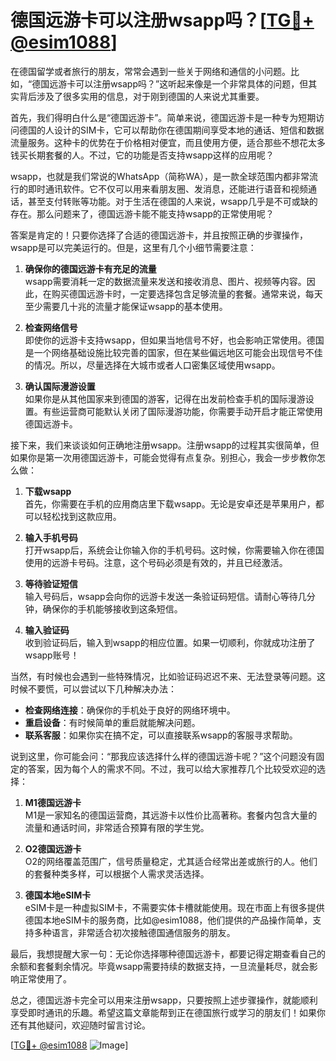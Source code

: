 # 德国远游卡可以注册wsapp吗？[[TG💪+ @esim1088](https://t.me/s/esim1088)]

在德国留学或者旅行的朋友，常常会遇到一些关于网络和通信的小问题。比如，“德国远游卡可以注册wsapp吗？”这听起来像是一个非常具体的问题，但其实背后涉及了很多实用的信息，对于刚到德国的人来说尤其重要。

首先，我们得明白什么是“德国远游卡”。简单来说，德国远游卡是一种专为短期访问德国的人设计的SIM卡，它可以帮助你在德国期间享受本地的通话、短信和数据流量服务。这种卡的优势在于价格相对便宜，而且使用方便，适合那些不想花太多钱买长期套餐的人。不过，它的功能是否支持wsapp这样的应用呢？

wsapp，也就是我们常说的WhatsApp（简称WA），是一款全球范围内都非常流行的即时通讯软件。它不仅可以用来看朋友圈、发消息，还能进行语音和视频通话，甚至支付转账等功能。对于生活在德国的人来说，wsapp几乎是不可或缺的存在。那么问题来了，德国远游卡能不能支持wsapp的正常使用呢？

答案是肯定的！只要你选择了合适的德国远游卡，并且按照正确的步骤操作，wsapp是可以完美运行的。但是，这里有几个小细节需要注意：

1. **确保你的德国远游卡有充足的流量**  
   wsapp需要消耗一定的数据流量来发送和接收消息、图片、视频等内容。因此，在购买德国远游卡时，一定要选择包含足够流量的套餐。通常来说，每天至少需要几十兆的流量才能保证wsapp的基本使用。

2. **检查网络信号**  
   即使你的远游卡支持wsapp，但如果当地信号不好，也会影响正常使用。德国是一个网络基础设施比较完善的国家，但在某些偏远地区可能会出现信号不佳的情况。所以，尽量选择在大城市或者人口密集区域使用wsapp。

3. **确认国际漫游设置**  
   如果你是从其他国家来到德国的游客，记得在出发前检查手机的国际漫游设置。有些运营商可能默认关闭了国际漫游功能，你需要手动开启才能正常使用德国远游卡。

接下来，我们来谈谈如何正确地注册wsapp。注册wsapp的过程其实很简单，但如果你是第一次用德国远游卡，可能会觉得有点复杂。别担心，我会一步步教你怎么做：

1. **下载wsapp**  
   首先，你需要在手机的应用商店里下载wsapp。无论是安卓还是苹果用户，都可以轻松找到这款应用。

2. **输入手机号码**  
   打开wsapp后，系统会让你输入你的手机号码。这时候，你需要输入你在德国使用的远游卡号码。注意，这个号码必须是有效的，并且已经激活。

3. **等待验证短信**  
   输入号码后，wsapp会向你的远游卡发送一条验证码短信。请耐心等待几分钟，确保你的手机能够接收到这条短信。

4. **输入验证码**  
   收到验证码后，输入到wsapp的相应位置。如果一切顺利，你就成功注册了wsapp账号！

当然，有时候也会遇到一些特殊情况，比如验证码迟迟不来、无法登录等问题。这时候不要慌，可以尝试以下几种解决办法：

- **检查网络连接**：确保你的手机处于良好的网络环境中。
- **重启设备**：有时候简单的重启就能解决问题。
- **联系客服**：如果你实在搞不定，可以直接联系wsapp的客服寻求帮助。

说到这里，你可能会问：“那我应该选择什么样的德国远游卡呢？”这个问题没有固定的答案，因为每个人的需求不同。不过，我可以给大家推荐几个比较受欢迎的选择：

1. **M1德国远游卡**  
   M1是一家知名的德国运营商，其远游卡以性价比高著称。套餐内包含大量的流量和通话时间，非常适合预算有限的学生党。

2. **O2德国远游卡**  
   O2的网络覆盖范围广，信号质量稳定，尤其适合经常出差或旅行的人。他们的套餐种类多样，可以根据个人需求灵活选择。

3. **德国本地eSIM卡**  
   eSIM卡是一种虚拟SIM卡，不需要实体卡槽就能使用。现在市面上有很多提供德国本地eSIM卡的服务商，比如@esim1088，他们提供的产品操作简单，支持多种语言，非常适合初次接触德国通信服务的朋友。

最后，我想提醒大家一句：无论你选择哪种德国远游卡，都要记得定期查看自己的余额和套餐剩余情况。毕竟wsapp需要持续的数据支持，一旦流量耗尽，就会影响正常使用了。

总之，德国远游卡完全可以用来注册wsapp，只要按照上述步骤操作，就能顺利享受即时通讯的乐趣。希望这篇文章能帮到正在德国旅行或学习的朋友们！如果你还有其他疑问，欢迎随时留言讨论。

[[TG💪+ @esim1088](https://t.me/s/esim1088) ![Image](https://i.postimg.cc/4NQfJmqS/Snipaste-2025-05-13-00-14-12.png)]